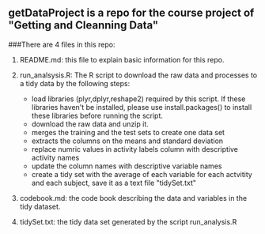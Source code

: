 ## getDataProject is a repo for the course project of "Getting and Cleanning Data"
###There are 4 files in this repo:
1. README.md: this file to explain basic information for this repo.
2. run_analsysis.R: The R script to download the raw data and processes to a tidy data by the following steps:
	* load libraries (plyr,dplyr,reshape2) required by this script. If these libraries haven't be installed, please use install.packages() to install these libraries before running the script.
	* download the raw data and unzip it.
	* merges the training and the test sets to create one data set
	* extracts the columns on the means and standard deviation
	* replace numric values in activity labels column with descriptive activity names 
	* update the column names with descriptive variable names
	* create a tidy set with the average of each variable for each actvitity and each subject, save it as a text file "tidySet.txt"
	
3. codebook.md: the code book describing the data and variables in the tidy dataset.
4. tidySet.txt: the tidy data set generated by the script run_analysis.R
 

